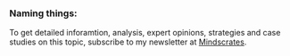 ### Naming things:

To get detailed inforamtion, analysis, expert opinions, strategies and case studies on this topic, subscribe to my newsletter at [Mindscrates](https://codingnninja.substack.com).